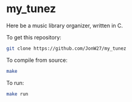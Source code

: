 # my_tunez

Here be a music library organizer, written in C.

To get this repository:
```sh
git clone https://github.com/JonW27/my_tunez
```

To compile from source:
```sh
make
```

To run:
```sh
make run
```